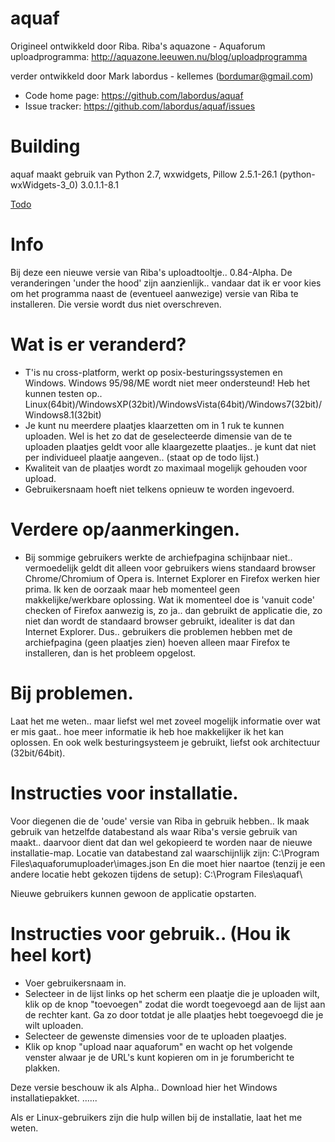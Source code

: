 aquaf
=====

Origineel ontwikkeld door Riba.
Riba's aquazone - Aquaforum uploadprogramma: http://aquazone.leeuwen.nu/blog/uploadprogramma

verder ontwikkeld door Mark labordus - kellemes (bordumar@gmail.com)

* Code home page: https://github.com/labordus/aquaf
* Issue tracker: https://github.com/labordus/aquaf/issues

# Building

aquaf maakt gebruik van Python 2.7, wxwidgets, Pillow 2.5.1-26.1
(python-wxWidgets-3_0) 3.0.1.1-8.1


[Todo](TODO.md)


# Info

Bij deze een nieuwe versie van Riba's uploadtooltje.. 0.84-Alpha.
De veranderingen 'under the hood' zijn aanzienlijk.. vandaar dat ik er voor kies
om het programma naast de (eventueel aanwezige) versie van Riba te installeren.
Die versie wordt dus niet overschreven.


# Wat is er veranderd?

* T'is nu cross-platform, werkt op posix-besturingssystemen en Windows.
Windows 95/98/ME wordt niet meer ondersteund!
Heb het kunnen testen op..
Linux(64bit)/WindowsXP(32bit)/WindowsVista(64bit)/Windows7(32bit)/Windows8.1(32bit)
* Je kunt nu meerdere plaatjes klaarzetten om in 1 ruk te kunnen uploaden.
Wel is het zo dat de geselecteerde dimensie van de te uploaden plaatjes
geldt voor alle klaargezette plaatjes.. je kunt dat niet per individueel
plaatje aangeven.. (staat op de todo lijst.)
* Kwaliteit van de plaatjes wordt zo maximaal mogelijk gehouden voor upload.
* Gebruikersnaam hoeft niet telkens opnieuw te worden ingevoerd.


# Verdere op/aanmerkingen.
* Bij sommige gebruikers werkte de archiefpagina schijnbaar niet..
vermoedelijk geldt dit alleen voor gebruikers wiens standaard browser
Chrome/Chromium of Opera is. Internet Explorer en Firefox werken hier prima.
Ik ken de oorzaak maar heb momenteel geen makkelijke/werkbare oplossing.
Wat ik momenteel doe is 'vanuit code' checken of Firefox aanwezig is, zo ja.. dan
gebruikt de applicatie die, zo niet dan wordt de standaard browser gebruikt,
idealiter is dat dan Internet Explorer.
Dus.. gebruikers die problemen hebben met de archiefpagina (geen plaatjes zien)
hoeven alleen maar Firefox te installeren, dan is het probleem opgelost.

# Bij problemen.
Laat het me weten.. maar liefst wel met zoveel mogelijk informatie over wat
er mis gaat.. hoe meer informatie ik heb hoe makkelijker ik het kan oplossen.
En ook welk besturingsysteem je gebruikt, liefst ook architectuur (32bit/64bit).

# Instructies voor installatie.
Voor diegenen die de 'oude' versie van Riba in gebruik hebben..
Ik maak gebruik van hetzelfde databestand als waar Riba's versie gebruik
van maakt.. daarvoor dient dat dan wel gekopieerd te worden
naar de nieuwe installatie-map.
Locatie van databestand zal waarschijnlijk zijn:
C:\Program Files\aquaforumuploader\images.json
En die moet hier naartoe (tenzij je een andere locatie hebt gekozen
tijdens de setup):
C:\Program Files\aquaf\ 

Nieuwe gebruikers kunnen gewoon de applicatie opstarten.

# Instructies voor gebruik.. (Hou ik heel kort)
* Voer gebruikersnaam in.
* Selecteer in de lijst links op het scherm een plaatje die je uploaden wilt,
klik op de knop "toevoegen" zodat die wordt toegevoegd aan de lijst aan de rechter kant.
Ga zo door totdat je alle plaatjes hebt toegevoegd die je wilt uploaden.
* Selecteer de gewenste dimensies voor de te uploaden plaatjes.
* Klik op knop "upload naar aquaforum" en wacht op het volgende venster alwaar
je de URL's kunt kopieren om in je forumbericht te plakken.


Deze versie beschouw ik als Alpha..
Download hier het Windows installatiepakket.
......


Als er Linux-gebruikers zijn die hulp willen bij de installatie, laat het me weten.
